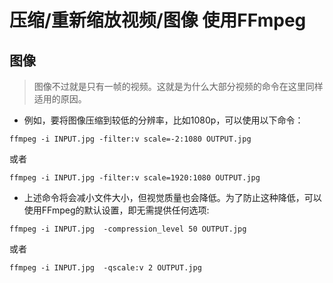 # 压缩/重新缩放视频/图像 使用FFmpeg

## 图像

> 图像不过就是只有一帧的视频。这就是为什么大部分视频的命令在这里同样适用的原因。

* 例如，要将图像压缩到较低的分辨率，比如1080p，可以使用以下命令：

```
ffmpeg -i INPUT.jpg -filter:v scale=-2:1080 OUTPUT.jpg     
```

或者 

```
ffmpeg -i INPUT.jpg -filter:v scale=1920:1080 OUTPUT.jpg   
```

* 上述命令将会减小文件大小，但视觉质量也会降低。为了防止这种降低，可以使用FFmpeg的默认设置，即无需提供任何选项:

```
ffmpeg -i INPUT.jpg  -compression_level 50 OUTPUT.jpg 
```

或者

```
ffmpeg -i INPUT.jpg  -qscale:v 2 OUTPUT.jpg 
```